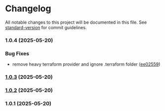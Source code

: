 # Changelog

All notable changes to this project will be documented in this file. See [standard-version](https://github.com/conventional-changelog/standard-version) for commit guidelines.

### 1.0.4 (2025-05-20)


### Bug Fixes

* remove heavy terraform provider and ignore .terraform folder ([ee02559](https://github.com/Dark4warrior/iot-deployment/commit/ee02559f8cda2110f9e984abadfa4b410c391e9d))

### [1.0.3](https://github.com/Dark4warrior/iot-deployment/compare/v1.0.1...v1.0.3) (2025-05-20)

### [1.0.2](https://github.com/Dark4warrior/iot-deployment/compare/v1.0.1...v1.0.2) (2025-05-20)

### 1.0.1 (2025-05-20)
